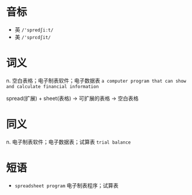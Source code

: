 # 音标

- 英 `/'spredʃiːt/`
- 美 `/'sprɛdʃit/`

# 词义

n. 空白表格；电子制表软件；电子数据表
`a computer program that can show and calculate financial information`



spread(扩展) + sheet(表格) → 可扩展的表格 → 空白表格

# 同义

n. 电子制表软件；电子数据表；试算表
`trial balance`

# 短语

- `spreadsheet program` 电子制表程序；试算表

